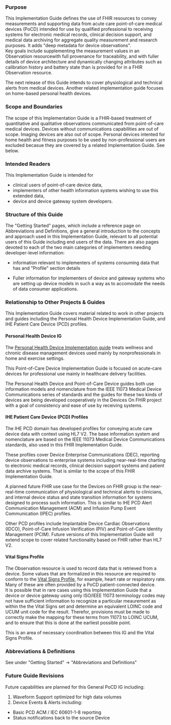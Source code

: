 ### Purpose
This Implementation Guide defines the use of FHIR resources to convey measurements and supporting data 
from acute care point-of-care medical devices (PoCD) intended for use by qualified professional to receiving systems for electronic medical records, 
clinical decision support, and medical data archiving for aggregate quality measurement and research purposes. 
It adds "deep metadata for device observations".  
Key goals include supplementing the measurement values in an Observatiion resourcewith full provenance for traceability, and with 
fuller details of device architecture and dynamically changing attributes such as 
calibration history and battery state than is provided for in a FHIR Observation resource. 

The next release of this Guide intends to cover physiological and technical alerts from medical devices.
Another related implementation guide focuses on home-based personal health devices. 

### Scope and Boundaries
The scope of this Implementation Guide is a FHIR-based treatment of
quantitative and qualitative observations communicated from point-of-care medical devices. Devices without communications capabilities are out of scope. Imaging devices are also out of scope.
Personal devices intented for home health and fitness 
purposes to be used by non-professional users are excluded becasue they are covered by a
related Implementation Guide. See below.

### Intended Readers
This Implementation Guide is intended for 
- clinical users of point-of-care device data, 
- implementers of other health information systems wishing to use this extended data,
- device and device gateway system developers. 

### Structure of this Guide
The "Getting Started" pages, which include a reference page on Abbreviations and Definitions, give a general introduction to the concepts and approach used in this Implementation Guide, relevant to all potential users of this Guide including end users of the data. There are also pages devoted to each of the two main categories of implementers needing developer-level information:

- information relevant to implementers of systems consuming data that has 
and "Profile" section details

- Fuller information for implementers of device and gateway systems who are setting 
up device models in such a way as to  accomodate the needs of data consumer applications.


### Relationship to Other Projects & Guides
This Implementation Guide covers material related to work in other projects and guides including the Personal Health Device Implementation Guide, and IHE Patient Care Device (PCD) profiles.

#### Personal Health Device IG
The [Personal Health Device Implementation guide](http://hl7.org/fhir/uv/phd/) treats wellness and chronic disease management devices used mainly by nonprofessionals in home and exercise settings. 

This Point-of-Care Device Implementation Guide is focused on acute-care devices for professional use mainly in healthcare delivery facilities. 

The Personal Health Device and Point-of-Care Device guides both use information models and nomenclature from the IEEE 11073 Medical Device Communications series of standards and the guides for these two kinds of devices are being developed cooperatively in the Devices On FHIR project with a goal of consistency and ease of use by receiving systems.

#### IHE Patient Care Device (PCD) Profiles
The IHE PCD domain has developed profiles for conveying acute care device data with context using HL7 V2. The base information system and nomenclature are based on the IEEE 11073 Medical Device Communications standards, also used in this FHIR Implementation Guide. 

These profiles cover Device Enterprise Communications (DEC), 
reporting device observations to enterprise systems including near-real-time 
charting to electronic medical records, clinical decision support systems and patient data archive systems. 
That is similar to the scope of this FHIR Implementation Guide.

A planned future FHIR use case for the Devices on FHIR group is the near-real-time communication of physiological and technical alerts to clinicians, and internal device status and state transition information for systems designed to process such information. This is similar to IHE PCD Alert Communication Management (ACM) and Infusion Pump Event Communication (IPEC) profiles.

Other PCD profiles include Implantable Device Cardiac Observations (IDCO), Point-of-Care Infusion Verification (PIV) and Point-of-Care Identity Management (PCIM). Future versions of this Implementation Guide will extend scope to cover related functionality based on FHIR rather than HL7 V2.

#### Vital Signs Profile
The Observation resource is used to record data that is retrieved from a device. Some values that are 
formalized in this resource are required to conform to the 
[Vital Signs Profile](http://hl7.org/fhir/observation-vitalsigns.html),
for example, heart rate or respiratory rate. Many of these are often provided by a PoCD patient-connected device.  
It is possible that in rare cases using this Implementation Guide that a device or device gateway using only ISO/IEEE 11073 terminology codes may not have sufficient information to recognize a particular meaurement as within the the Vital Signs set and determine an equivalent LOINC code and UCUM unit code for the result.  Therefor, provisions must be made to correctly make the mapping for these terms from 11073 to LOINC UCUM, and to ensure that this is done at the earliest possible point.

This is an area of necessary coordination between this IG and the Vital Signs Profile.


### Abbreviations & Definitions

See under "Getting Started" -> "Abbreviations and Definitions"

### Future Guide Revisions
Future capabilities are planned for this General PoCD IG including:
1. Waveform Support optimized for high data volumes
2. Device Events & Alerts including:
  * Basic PCD ACM / IEC 60601-1-8 reporting
  * Status notifications back to the source Device
  
  
  

